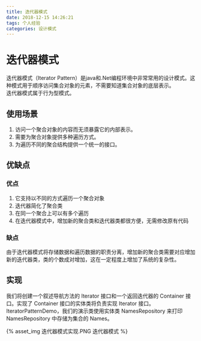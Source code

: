 ```yaml
---
title: 迭代器模式
date: 2018-12-15 14:26:21
tags: 个人经验
categories: 设计模式
---
```


# 迭代器模式

迭代器模式（Iterator Pattern）是java和.Net编程环境中非常常用的设计模式。这种模式用于顺序访问集合对象的元素，不需要知道集合对象的底层表示。  
迭代器模式属于行为型模式。

## 使用场景

1. 访问一个聚合对象的内容而无须暴露它的内部表示。
2. 需要为聚合对象提供多种遍历方式。
3. 为遍历不同的聚合结构提供一个统一的接口。

## 优缺点

### 优点

1. 它支持以不同的方式遍历一个聚合对象
2. 迭代器简化了聚合类
3. 在同一个聚合上可以有多个遍历
4. 在迭代器模式中，增加新的聚合类和迭代器类都很方便，无需修改原有代码

### 缺点

由于迭代器模式将存储数据和遍历数据的职责分离，增加新的聚合类需要对应增加新的迭代器类，类的个数成对增加，这在一定程度上增加了系统的复杂性。

## 实现

我们将创建一个叙述导航方法的 Iterator 接口和一个返回迭代器的 Container 接口。实现了 Container 接口的实体类将负责实现 Iterator 接口。  
IteratorPatternDemo，我们的演示类使用实体类 NamesRepository 来打印 NamesRepository 中存储为集合的 Names。  

{% asset_img 迭代器模式实现.PNG 迭代器模式 %}